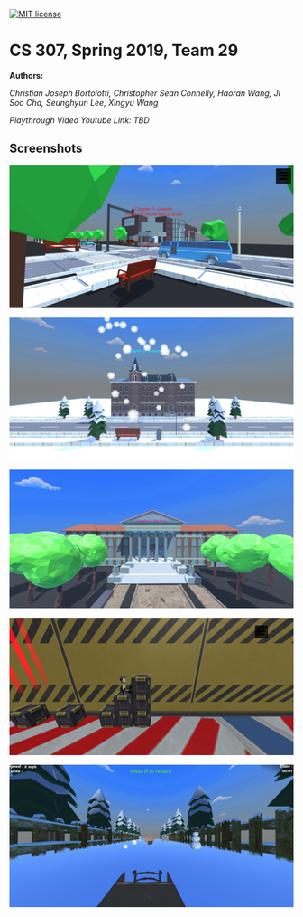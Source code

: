 [![MIT license](https://img.shields.io/badge/License-MIT-blue.svg)](https://en.wikipedia.org/wiki/MIT_License)

# **CS 307, Spring 2019, Team 29**
**Authors:**

*Christian Joseph Bortolotti, Christopher Sean Connelly, Haoran Wang, Ji Soo Cha, Seunghyun Lee, Xingyu Wang*

*Playthrough Video Youtube Link: TBD*

## **Screenshots**
![Alt text](./screenshots/1.jpg)

![Alt text](./screenshots/2.jpg)

![Alt text](./screenshots/3.jpg)

![Alt text](./screenshots/4.jpg)

![Alt text](./screenshots/5.jpg)
